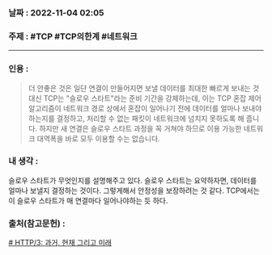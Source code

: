 ### 날짜 : 2022-11-04 02:05
### 주제 : #TCP #TCP의한계 #네트워크 

---- 

### 인용 : 
>  더 안좋은 것은 일단 연결이 만들어지면 보낼 데이터를 최대한 빠르게 보내는 것 대신 TCP는 "슬로우 스타트"라는 준비 기간을 강제하는데, 이는 TCP 혼잡 제어 알고리즘이 네트워크 경로 상에서 혼잡이 일어나기 전에 데이터를 얼마나 보내야 하는지를 결정하고, 처리할 수 없는 패킷이 네트워크에 넘치지 못하도록 해 줍니다. 하지만 새 연결은 슬로우 스타트 과정을 꼭 거쳐야 하므로 이용 가능한 네트워크 대역폭을 바로 모두 이용할 수는 없습니다.


### 내 생각 : 
슬로우 스타트가 무엇인지를 설명해주고 있다. 슬로우 스타트는 요약하자면, 데이터를 얼마나 보낼지 결정하는 것이다. 그렇게해서 안정성을 보장하려는 것 같다. TCP에서는 이 슬로우 스타트가 매 연결마다 일어나야하는 듯 하다. 


### 출처(참고문헌) : 
[# HTTP/3: 과거, 현재 그리고 미래](https://blog.cloudflare.com/ko-kr/http3-the-past-present-and-future-ko-kr/)
